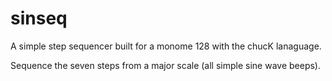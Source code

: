 # sinseq

A simple step sequencer built for a monome 128 with the chucK lanaguage. 

Sequence the seven steps from a major scale (all simple sine wave beeps). 



